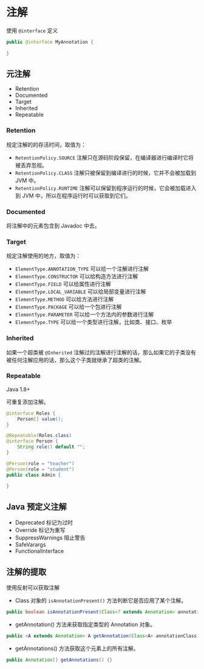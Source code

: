 # 注解

使用 `@interface` 定义

```java
public @interface MyAnnotation {
    
}
```

## 元注解

- Retention
- Documented
- Target
- Inherited
- Repeatable

### Retention

规定注解的的存活时间，取值为：

 - `RetentionPolicy.SOURCE` 注解只在源码阶段保留，在编译器进行编译时它将被丢弃忽视。
 - `RetentionPolicy.CLASS` 注解只被保留到编译进行的时候，它并不会被加载到 JVM 中。
 - `RetentionPolicy.RUNTIME` 注解可以保留到程序运行的时候，它会被加载进入到 JVM 中，所以在程序运行时可以获取到它们。

### Documented

将注解中的元素包含到 Javadoc 中去。

### Target

规定注解使用的地方，取值为：

- `ElementType.ANNOTATION_TYPE` 可以给一个注解进行注解
- `ElementType.CONSTRUCTOR` 可以给构造方法进行注解
- `ElementType.FIELD` 可以给属性进行注解
- `ElementType.LOCAL_VARIABLE` 可以给局部变量进行注解
- `ElementType.METHOD` 可以给方法进行注解
- `ElementType.PACKAGE` 可以给一个包进行注解
- `ElementType.PARAMETER` 可以给一个方法内的参数进行注解
- `ElementType.TYPE` 可以给一个类型进行注解，比如类、接口、枚举

### Inherited

如果一个超类被 `@Inherited` 注解过的注解进行注解的话，那么如果它的子类没有被任何注解应用的话，那么这个子类就继承了超类的注解。

### Repeatable

Java 1.8+

可重复添加注解。

```java
@interface Roles {
    Person[] value();
}

@Repeatable(Roles.class)
@interface Person {
    String role() default "";
}

@Person(role = "teacher")
@Person(role = "student")
public class Admin {
    
}
```

## Java 预定义注解

- Deprecated 标记为过时
- Override 标记为重写
- SuppressWarnings 阻止警告
- SafeVarargs
- FunctionalInterface

## 注解的提取

使用反射可以获取注解

- Class 对象的 `isAnnotationPresent()` 方法判断它是否应用了某个注解。

```java
public boolean isAnnotationPresent(Class<? extends Annotation> annotationClass) {}
```

- getAnnotation() 方法来获取指定类型的 Annotation 对象。

```java
public <A extends Annotation> A getAnnotation(Class<A> annotationClass) {}
```

- getAnnotations() 方法获取这个元素上的所有注解。

```java
public Annotation[] getAnnotations() {}
```

